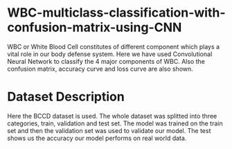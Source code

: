 # WBC-multiclass-classification-with-confusion-matrix-using-CNN
WBC or White Blood Cell constitutes of different component which plays a vital role in our body defense system. Here we have used Convolutional Neural Network to classify the 4 major components of WBC. Also the confusion matrix, accuracy curve and loss curve are also shown.

# Dataset Description
Here the BCCD dataset is used. The whole dataset was splitted into three categories, train, validation and test set. The model was trained on the train set and then the validation set was used to validate our model. The test shows us the accuracy our model performs on real world data.
